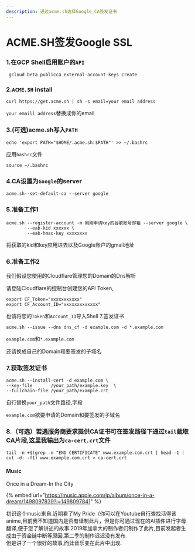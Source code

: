 ```yaml
---
description: 通过acme.sh选择Google_CA签发证书
---
```


# ACME.SH签发Google SSL

### 1.在GCP Shell启用账户的`API`

```
 gcloud beta publicca external-account-keys create
```

### 2.`ACME.SH` install

```
curl https://get.acme.sh | sh -s email=your email address
```

`your emaill address`替换成你的email

### 3.(可选)acme.sh写入`PATH`

```
echo 'export PATH="$HOME/.acme.sh:$PATH"' >> ~/.bashrc
```

应用`bashrc`文件

```
source ~/.bashrc
```

### 4.CA设置为`Google`的server

```
acme.sh--set-default-ca --server google
```

### 5.准备工作1

```
acme.sh --register-account -m 刚刚申请key的谷歌账号邮箱 --server google \
        --eab-kid xxxxxx \
        --eab-hmac-key xxxxxxxx
```

将获取的kid和key应用进去以及Google账户的gmail地址

### 6.准备工作2

我们假设您使用的Cloudflare管理您的Domain的Dns解析

请登陆Cloudflare的控制台创建您的API Token,

```
export CF_Token="xxxxxxxxxxx"
export CF_Account_ID="xxxxxxxxxxxxx"
```

也请将您的`Token`和`Account_ID`导入Shell 7.签发证书

```
acme.sh --issue --dns dns_cf -d example.com -d *.example.com
```

`example.com`和`*.example.com`

还请换成自己的Domain和要签发的子域名

### 7.获取签发证书

```
acme.sh --install-cert -d example.com \
--key-file       /your_path/example.key  \
--fullchain-file /your_path/example.crt
```

自行替换`your_path`文件路径,字段

`example.com`欲要申请的Domain和要签发的子域名

### 8.（可选）若遇服务商要求提供CA证书可在签发路径下通过`tail`截取CA片段,这里我输出为`ca-cert.crt`文件

```
tail -n +$(grep -n "END CERTIFICATE" www.example.com.crt | head -1 | cut -d: -f1) www.example.com.crt > ca-cert.crt
```

#### &#x20;Music

Once in a Dream-In the City

{% embed url="https://music.apple.com/jp/album/once-in-a-dream/1498097839?i=1498097841" %}

初识这个music来自.近期看了My Pride（你可以在Youtube自行查找活得该anime,目前我不知道国内是否有译制此片，但是你可通过现在的AI插件进行字母翻译,便于您了解讲述的故事.2019年加拿大的制作者们制作了此片,目前发起者生成由于资金链中断等原因,第二季的制作迟迟没有发布.\
但是讲了一个很好的故事,而此音乐变在此片中出现.
